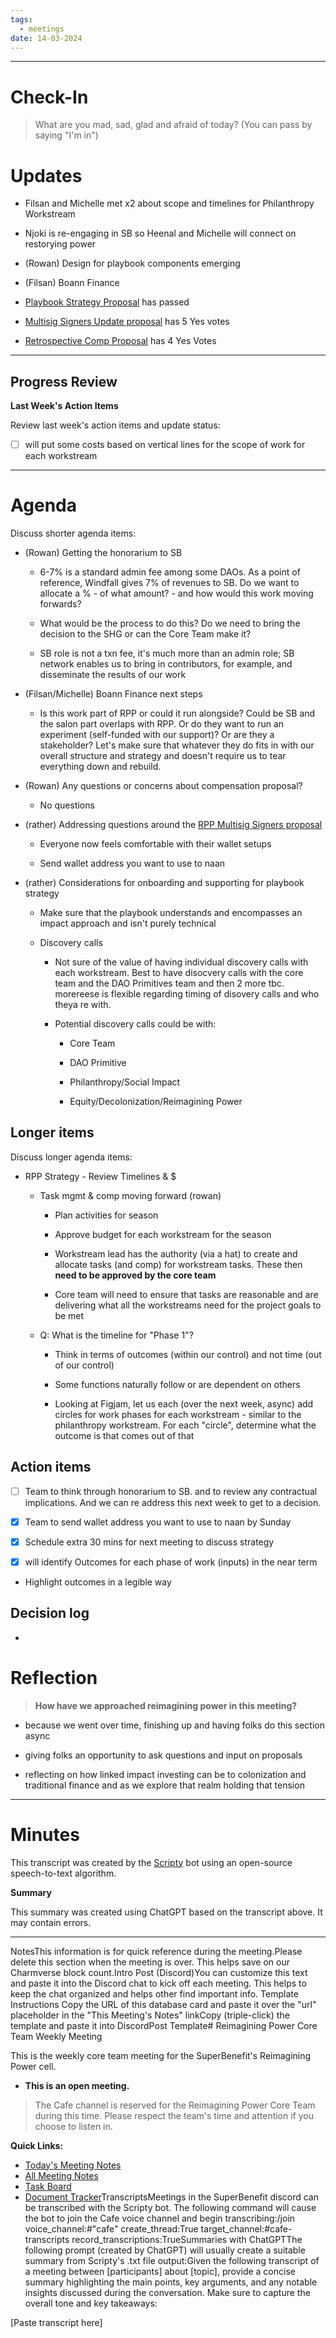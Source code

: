 ```yaml
---
tags:
  - meetings
date: 14-03-2024
---
```


---

# Check-In

> What are you mad, sad, glad and afraid of today? (You can pass by saying "I'm in")

# Updates

- Filsan and Michelle met x2 about scope and timelines for Philanthropy Workstream 

- Njoki is re-engaging in SB so Heenal and Michelle will connect on restorying power 

- (Rowan) Design for playbook components emerging 

- (Filsan) Boann Finance 

- [Playbook Strategy Proposal](https://app.charmverse.io/superbenefit/playbook-strategy-reimagining-power-9553658597906882) has passed

- [Multisig Signers Update proposal](https://app.charmverse.io/superbenefit/page-9743176797752586) has 5 Yes votes

- [Retrospective Comp Proposal](https://app.charmverse.io/superbenefit/retrospective-compensation-for-rp-core-team-21268453626283468) has 4 Yes Votes 

---

## Progress Review

**Last Week's Action Items**

Review last week's action items and update status:

- [ ]  will put some costs based on vertical lines for the scope of work for each workstream

---

# Agenda

Discuss shorter agenda items:

- (Rowan) Getting the honorarium to SB

  - 6-7% is a standard admin fee among some DAOs. As a point of reference, Windfall gives 7% of revenues to SB. Do we want to allocate a % - of what amount? - and how would this work moving forwards?

  - What would be the process to do this? Do we need to bring the decision to the SHG or can the Core Team make it?

  - SB role is not a txn fee, it's much more than an admin role; SB network enables us to bring in contributors, for example, and disseminate the results of our work

- (Filsan/Michelle) Boann Finance next steps 

  - Is this work part of RPP or could it run alongside? Could be SB and the salon part overlaps with RPP. Or do they want to run an experiment (self-funded with our support)? Or are they a stakeholder? Let's make sure that whatever they do fits in with our overall structure and strategy and doesn't require us to tear everything down and rebuild.

- (Rowan) Any questions or concerns about compensation proposal?

  - No questions

- (rather) Addressing questions around the [RPP Multisig Signers proposal](https://app.charmverse.io/superbenefit/page-9743176797752586)

  - Everyone now feels comfortable with their wallet setups

  - Send wallet address you want to use to naan

- (rather) Considerations for onboarding and supporting  for playbook strategy

  - Make sure that the playbook understands and encompasses an impact approach and isn't purely technical

  - Discovery calls

    - Not sure of the value of having individual discovery calls with each workstream. Best to have disocvery calls with the core team and the DAO Primitives team and then 2 more tbc. morereese is flexible regarding timing of disovery  calls and who theya re with.

    - Potential discovery calls could be with:

      - Core Team

      - DAO Primitive

      - Philanthropy/Social Impact

      - Equity/Decolonization/Reimagining Power

## Longer items

Discuss longer agenda items:

- RPP Strategy - Review Timelines & $ 

  - Task mgmt & comp moving forward (rowan)

    - Plan activities for season

    - Approve budget for each workstream for the season

    - Workstream lead has the authority (via a hat) to create and allocate tasks (and comp) for workstream tasks. These then **need to be approved by the core team**

    - Core team will need to ensure that tasks are reasonable and are delivering what all the workstreams need for the project goals to be met

  - Q: What is the timeline for "Phase 1"?

    - Think in terms of outcomes (within our control) and not time (out of our control)

    - Some functions naturally follow or are dependent on others

    - Looking at Figjam, let us each (over the next week, async) add circles for work phases for each workstream - similar to the philanthropy workstream. For each "circle", determine what the outcome is that comes out of that

## Action items

- [ ] Team to think through honorarium to SB.   and  to review any contractual implications. And we can re address this next week to get to a decision. 

- [x] Team to send wallet address you want to use to naan by Sunday

- [x] Schedule extra 30 mins for next meeting to discuss strategy

- [x]  will identify Outcomes for each phase of work (inputs) in the near term

- Highlight outcomes in a legible way

## Decision log

- 

# Reflection 

> **How have we approached reimagining power in this meeting?**

- because we went over time, finishing up and having folks do this section async

- giving folks an opportunity to ask questions and input on proposals 

- reflecting on how linked impact investing can be to colonization and traditional finance and as we explore that realm holding that tension

---

# Minutes

This transcript was created by the [Scripty](https://scripty.org/) bot using an open-source speech-to-text algorithm.

**Summary**

This summary was created using ChatGPT based on the transcript above. It may contain errors.

> <Paste summary here>

---

NotesThis information is for quick reference during the meeting.Please delete this section when the meeting is over. This helps save on our Charmverse block count.Intro Post (Discord)You can customize this text and paste it into the Discord chat to kick off each meeting. This helps to keep the chat organized and helps other find important info. Template Instructions Copy the URL of this database card and paste it over the "url" placeholder in the "This Meeting's Notes" linkCopy (triple-click) the template and paste it into DiscordPost Template# Reimagining Power Core Team Weekly Meeting

This is the weekly core team meeting for the SuperBenefit's Reimagining Power cell.

- __This is an **open** meeting.__  
> The Cafe channel is reserved for the Reimagining Power Core Team during this time. Please respect the team's time and attention if you choose to listen in.

**Quick Links:**
- [Today's Meeting Notes](https://app.charmverse.io/superbenefit/reimagining-power-core-team-meeting-14-3-24-22939618164423248)  
- [All Meeting Notes](https://app.charmverse.io/superbenefit/meeting-notes-reimagining-power-9995214806368862)  
- [Task Board](https://app.charmverse.io/superbenefit/task-board-reimagining-power-18270894134568505)
- [Document Tracker](https://app.charmverse.io/superbenefit/documents-reimagining-power-8236079332321762)TranscriptsMeetings in the SuperBenefit discord can be transcribed with the Scripty bot. The following command will cause the bot to join the Cafe voice channel and begin transcribing:/join voice_channel:#"cafe" create_thread:True target_channel:#cafe-transcripts record_transcriptions:TrueSummaries with ChatGPTThe following prompt (created by ChatGPT) will usually create a suitable summary from Scripty's .txt file output:Given the following transcript of a meeting between [participants] about [topic], provide a concise summary highlighting the main points, key arguments, and any notable insights discussed during the conversation. Make sure to capture the overall tone and key takeaways:

[Paste transcript here]
